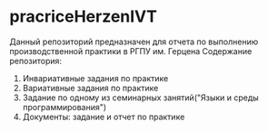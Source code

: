 # pracriceHerzenIVT
Данный репозиторий предназначен для отчета по выполнению производственной практики в РГПУ им. Герцена
Содержание репозитория:
1) Инвариативные задания по практике
2) Вариативные задания по практике
3) Задание по одному из семинарных занятий("Языки и среды программирования")
4) Документы: задание и отчет по практике
